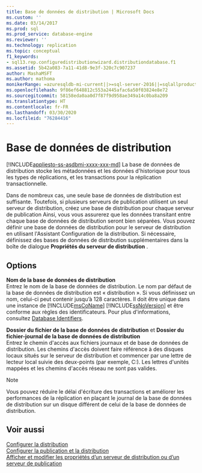 ```yaml
---
title: Base de données de distribution | Microsoft Docs
ms.custom: ''
ms.date: 03/14/2017
ms.prod: sql
ms.prod_service: database-engine
ms.reviewer: ''
ms.technology: replication
ms.topic: conceptual
f1_keywords:
- sql13.rep.configuredistributionwizard.distributiondatabase.f1
ms.assetid: 5b42a083-7a11-41d8-9e3f-320c7c907237
author: MashaMSFT
ms.author: mathoma
monikerRange: =azuresqldb-mi-current||>=sql-server-2016||=sqlallproducts-allversions
ms.openlocfilehash: 9f86ef648812c553a2445afac6a50f03824e8e72
ms.sourcegitcommit: 58158eda0aa0d7f87f9d958ae349a14c0ba8a209
ms.translationtype: HT
ms.contentlocale: fr-FR
ms.lasthandoff: 03/30/2020
ms.locfileid: "76284416"
---
```

# <a name="distribution-database"></a>Base de données de distribution
[!INCLUDE[appliesto-ss-asdbmi-xxxx-xxx-md](../../includes/appliesto-ss-asdbmi-xxxx-xxx-md.md)]
  La base de données de distribution stocke les métadonnées et les données d'historique pour tous les types de réplications, et les transactions pour la réplication transactionnelle.  
  
 Dans de nombreux cas, une seule base de données de distribution est suffisante. Toutefois, si plusieurs serveurs de publication utilisent un seul serveur de distribution, créez une base de distribution pour chaque serveur de publication Ainsi, vous vous assurerez que les données transitant entre chaque base de données de distribution seront bien séparées. Vous pouvez définir une base de données de distribution pour le serveur de distribution en utilisant l'Assistant Configuration de la distribution. Si nécessaire, définissez des bases de données de distribution supplémentaires dans la boîte de dialogue **Propriétés du serveur de distribution** .  
  
## <a name="options"></a>Options  
 **Nom de la base de données de distribution**  
 Entrez le nom de la base de données de distribution. Le nom par défaut de la base de données de distribution est « distribution ». Si vous définissez un nom, celui-ci peut contenir jusqu’à 128 caractères. Il doit être unique dans une instance de [!INCLUDE[msCoName](../../includes/msconame-md.md)] [!INCLUDE[ssNoVersion](../../includes/ssnoversion-md.md)] et être conforme aux règles des identificateurs. Pour plus d'informations, consultez [Database Identifiers](../../relational-databases/databases/database-identifiers.md).  
  
 **Dossier du fichier de la base de données de distribution** et **Dossier du fichier-journal de la base de données de distribution**  
 Entrez le chemin d'accès aux fichiers journaux et de base de données de distribution. Les chemins d'accès doivent faire référence à des disques locaux situés sur le serveur de distribution et commencer par une lettre de lecteur local suivie des deux-points (par exemple, C:). Les lettres d'unités mappées et les chemins d'accès réseau ne sont pas valides.  
  
> [!NOTE]  
>  Vous pouvez réduire le délai d'écriture des transactions et améliorer les performances de la réplication en plaçant le journal de la base de données de distribution sur un disque différent de celui de la base de données de distribution.  
  
## <a name="see-also"></a>Voir aussi  
 [Configurer la distribution](../../relational-databases/replication/configure-distribution.md)   
 [Configurer la publication et la distribution](../../relational-databases/replication/configure-publishing-and-distribution.md)   
 [Afficher et modifier les propriétés d’un serveur de distribution ou d’un serveur de publication](../../relational-databases/replication/view-and-modify-distributor-and-publisher-properties.md)  
  
  
